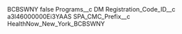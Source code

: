 <?xml version="1.0" encoding="UTF-8"?>
<CustomMetadata xmlns="http://soap.sforce.com/2006/04/metadata" xmlns:xsi="http://www.w3.org/2001/XMLSchema-instance" xmlns:xsd="http://www.w3.org/2001/XMLSchema">
    <label>BCBSWNY</label>
    <protected>false</protected>
    <values>
        <field>Programs__c</field>
        <value xsi:type="xsd:string">DM</value>
    </values>
    <values>
        <field>Registration_Code_ID__c</field>
        <value xsi:type="xsd:string">a3l46000000Ei3YAAS</value>
    </values>
    <values>
        <field>SPA_CMC_Prefix__c</field>
        <value xsi:type="xsd:string">HealthNow_New_York_BCBSWNY</value>
    </values>
</CustomMetadata>
